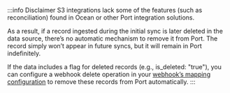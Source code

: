 :::info Disclaimer
S3 integrations lack some of the features (such as reconciliation) found in Ocean or other Port integration solutions.

As a result, if a record ingested during the initial sync is later deleted in the data source, there’s no automatic 
mechanism to remove it from Port. The record simply won’t appear in future syncs, but it will remain in Port indefinitely. 

If the data includes a flag for deleted records (e.g., is_deleted: "true"), you can configure a webhook delete operation 
in your [webhook’s mapping configuration](/build-your-software-catalog/custom-integration/webhook/#configuration-structure) to remove these records from Port automatically. 
:::